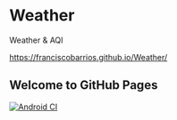 # Weather
Weather & AQI

https://franciscobarrios.github.io/Weather/
## Welcome to GitHub Pages

[![Android CI](https://github.com/franciscobarrios/Weather/actions/workflows/android.yml/badge.svg?branch=deploy-internal)](https://github.com/franciscobarrios/Weather/actions/workflows/android.yml)

